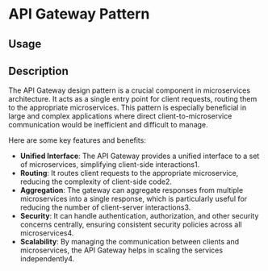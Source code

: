 # API Gateway Pattern

## Usage

## Description
The API Gateway design pattern is a crucial component in microservices architecture. 
It acts as a single entry point for client requests, routing them to the appropriate microservices. 
This pattern is especially beneficial in large and complex applications where direct client-to-microservice communication would be inefficient and difficult to manage.

Here are some key features and benefits:

* **Unified Interface**: The API Gateway provides a unified interface to a set of microservices, simplifying client-side interactions1.
* **Routing**: It routes client requests to the appropriate microservice, reducing the complexity of client-side code2.
* **Aggregation**: The gateway can aggregate responses from multiple microservices into a single response, which is particularly useful for reducing the number of client-server interactions3.
* **Security**: It can handle authentication, authorization, and other security concerns centrally, ensuring consistent security policies across all microservices4.
* **Scalability**: By managing the communication between clients and microservices, the API Gateway helps in scaling the services independently4.

